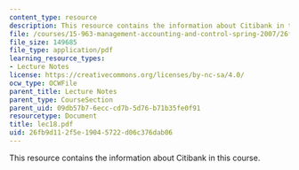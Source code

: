 ```yaml
---
content_type: resource
description: This resource contains the information about Citibank in this course.
file: /courses/15-963-management-accounting-and-control-spring-2007/26fb9d112f5e19045722d06c376dab06_lec18.pdf
file_size: 149685
file_type: application/pdf
learning_resource_types:
- Lecture Notes
license: https://creativecommons.org/licenses/by-nc-sa/4.0/
ocw_type: OCWFile
parent_title: Lecture Notes
parent_type: CourseSection
parent_uid: 09db57b7-6ecc-cd7b-5d76-b71b35fe0f91
resourcetype: Document
title: lec18.pdf
uid: 26fb9d11-2f5e-1904-5722-d06c376dab06
---
```

This resource contains the information about Citibank in this course.